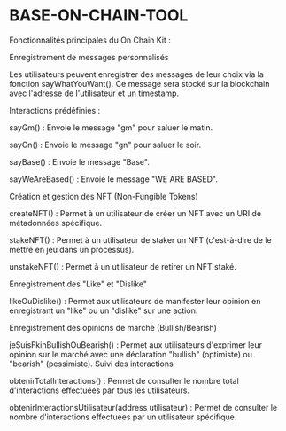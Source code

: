 # BASE-ON-CHAIN-TOOL

Fonctionnalités principales du On Chain Kit :



Enregistrement de messages personnalisés

Les utilisateurs peuvent enregistrer des messages de leur choix via la fonction sayWhatYouWant(). Ce message sera stocké sur la blockchain avec l'adresse de l'utilisateur et un timestamp.

Interactions prédéfinies :

sayGm() : Envoie le message "gm" pour saluer le matin.

sayGn() : Envoie le message "gn" pour saluer le soir.

sayBase() : Envoie le message "Base".

sayWeAreBased() : Envoie le message "WE ARE BASED".

Création et gestion des NFT (Non-Fungible Tokens)

createNFT() : Permet à un utilisateur de créer un NFT avec un URI de métadonnées spécifique.

stakeNFT() : Permet à un utilisateur de staker un NFT (c'est-à-dire de le mettre en jeu dans un processus).

unstakeNFT() : Permet à un utilisateur de retirer un NFT staké.

Enregistrement des "Like" et "Dislike"

likeOuDislike() : Permet aux utilisateurs de manifester leur opinion en enregistrant un "like" ou un "dislike" sur une action.

Enregistrement des opinions de marché (Bullish/Bearish)

jeSuisFkinBullishOuBearish() : Permet aux utilisateurs d'exprimer leur opinion sur le marché avec une déclaration "bullish" (optimiste) ou "bearish" (pessimiste).
Suivi des interactions

obtenirTotalInteractions() : Permet de consulter le nombre total d'interactions effectuées par tous les utilisateurs.

obtenirInteractionsUtilisateur(address utilisateur) : Permet de consulter le nombre d'interactions effectuées par un utilisateur spécifique.
